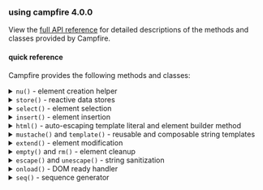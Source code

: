 ### using campfire 4.0.0

View the [full API reference](/site/docs/modules/campfire.html) for detailed
descriptions of the methods and classes provided by Campfire.

#### quick reference

Campfire provides the following methods and classes:

<details>
<summary><code>nu()</code> - element creation helper</summary>

Creates a new DOM element with a fluent builder API.

```js
// Creating a simple element
const [div] = cf.nu("div")
    .content("Hello World")
    .attr("id", "greeting")
    .done();

// Creating a button with click handler
const [button] = cf.nu("button#submit.primary")
    .content("Submit")
    .attr("type", "submit")
    .on("click", () => console.log("Clicked!"))
    .style("backgroundColor", "blue")
    .done();

// Element with classes
const [card] = cf.nu(".card.shadow") // Creates div by default
    .content("Card content")
    .done();

// Element with reactive content
const name = cf.store({ value: "John" });

const [greeting] = cf.nu("h1")
    .content(({ name }) => `Hello, ${name}!`)
    .deps({ name })
    .done();

// Multiple element selection with gimme
const [card, title, desc] = cf.nu("div.card")
    .html(`
    <h2 class="title">Card Title</h2>
    <p class="desc">Description</p>
  `)
    .gimme(".title", ".desc") // Variadic - pass any number of selectors
    .done();

// Composing elements with reactive children
const parentData = cf.store({ value: "Parent content" });
const childData = cf.store({ value: "Child content" });

// Create a parent with slots for child components
const [parent] = cf.nu("section")
    .deps({ data: parentData })
    .html(({ data }) => `
    <h3>${data}</h3>
    <cf-slot name="child"></cf-slot>
  `)
    .children({
        // Child components maintain independent reactivity
        child: cf.nu("div")
            .deps({ data: childData })
            .content(({ data }) => data)
            .done(),
    })
    .done();

// Updates when store changes
name.update("Alice");
```

</details>

<details>
<summary><code>store()</code> - reactive data stores</summary>

Creates reactive data stores to manage state with automatic UI updates.

```js
// Simple value store
const counter = cf.store({ value: 0 });
counter.update(5); // Sets value to 5
counter.value; // Gets current value (5)

// Subscribe to changes
counter.subscribe((event) => {
    console.log(`Value changed to ${event.value}`);
});

// List store for arrays
const todoList = cf.store({ type: "list", value: ["Buy milk"] });
todoList.push("Walk dog"); // Adds to the end
todoList.remove(0); // Removes first item
todoList.clear(); // Empties the list

// Map store for key-value data
const user = cf.store({
    type: "map",
    value: { name: "John", age: 30 },
});
user.set("location", "New York"); // Add/update a property
user.delete("age"); // Remove a property
user.clear(); // Empty the map

// Subscribe to all events with any()
todoList.any((event) => {
    console.log(`Event type: ${event.type}`);
});
```

</details>

<details>
<summary><code>select()</code> - element selection</summary>

Selects elements from the DOM with a unified API.

```js
// Select a single element (returns an array with one item)
const [header] = cf.select({ s: "#page-header" });

// Select from a specific parent element
const [submitButton] = cf.select({
    s: 'button[type="submit"]',
    from: formElement,
});

// Select multiple elements
const paragraphs = cf.select({
    s: "p",
    all: true,
});

// Combining with other operations
cf.select({ s: ".cards", all: true }).forEach((card) => {
    cf.extend(card, { style: { border: "1px solid black" } });
});
```

</details>

<details>
<summary><code>insert()</code> - element insertion</summary>

Inserts elements into the DOM at specific positions.

```js
// Insert at the end of a container
cf.insert([elt], { into: container });

// Insert at the start of a container
cf.insert([elt], { into: container, at: "start" });

// Insert before (as siblings of) another element
cf.insert([elt], { before: referenceElement });

// Insert multiple elements after (as siblings of) another element
cf.insert([elt1, elt2], { after: referenceElement });

// Create and insert in one step
cf.insert(cf.nu().content("New content").done(), { into: document.body });
```

</details>

<details>
<summary><code>html()</code> - auto-escaping template literal and element builder method</summary>

Creates HTML strings with automatic escaping of interpolated values.

```js
// Basic usage with automatic escaping
const username = '<script>alert("XSS")</script>';
const greeting = cf.html`Hello, ${username}!`;
// Result: "Hello, &lt;script&gt;alert("XSS")&lt;/script&gt;!"

// Use r() to disable escaping for trusted content
const trusted = cf.r('"<b>Bold text</b>"');
const message = cf.html`Safe message: ${trusted}`;
// Result: "Safe message: "<b>Bold text</b>""

// Use with element creation
const [div] = cf.nu("div")
    // .html() is equivalent to .content().raw(true)
    .html(cf.html`<h1>Title</h1><p>${userName}</p>`)
    .done();
```

</details>

<details>
<summary><code>mustache()</code> and <code>template()</code> - reusable and composable string templates</summary>

Simple templating system for string interpolation.

```js
// Basic mustache templating (escaped by default)
const result = cf.mustache("Hello, {{ name }}!", { name: "John" });
// Result: "Hello, John!"

// With HTML content (escaped by default)
const result = cf.mustache("Welcome, {{ user }}!", { user: "<b>Admin</b>" });
// Result: "Welcome, &lt;b&gt;Admin&lt;/b&gt;!"

// Disable escaping for trusted content
const result = cf.mustache(
    "Welcome, {{ userName }}!",
    { userName: "<b>Admin</b>" },
    false, // disable escaping
);
// Result: "<b>Admin</b>"

// Create reusable template function
const greet = cf.template("Hello, {{ name }}!");
const aliceGreeting = greet({ name: "Alice" }); // "Hello, Alice!"
const bobGreeting = greet({ name: "Bob" }); // "Hello, Bob!"
```

</details>

<details>
<summary><code>extend()</code> - element modification</summary>

Modifies existing DOM elements with the same options as <code>nu()</code>.

```js
// Basic usage
const element = document.querySelector("#my-element");
cf.extend(element, {
    contents: "New content",
    style: { color: "red", fontSize: "16px" },
});

// Add event handlers
cf.extend(element, {
    on: {
        click: () => console.log("Clicked!"),
        mouseover: () => element.style.opacity = "0.8",
    },
});

// With reactive data
const titleStore = cf.store({ value: "Initial Title" });

cf.extend(pageHeader, {
    contents: ({ title }) => `Page: ${title}`,
    deps: { title: titleStore },
});

// Composing elements with extend
const childContent = cf.store({ value: "Child text" });

cf.extend(container, {
    contents: `<h2>Container</h2>
<cf-slot name="childSlot"></cf-slot>`,
    raw: true,
    children: {
        childSlot: cf.nu("span")
            .deps({ childContent })
            .content(({ childContent }) => childContent)
            .done(),
    },
});
```

</details>

<details>
<summary><code>empty()</code> and <code>rm()</code> - element cleanup</summary>

Remove elements or their contents from the DOM.

```js
// Empty an element (removes all children)
cf.empty(container);

// Remove element entirely
cf.rm(element);
```

</details>

<details>
<summary><code>escape()</code> and <code>unescape()</code> - string sanitization</summary>
Simple HTML escaping and unescaping utilities. These are the bare minimum for inserting text into the DOM - you should look to a different library for more complex needs.

```js
// Escape HTML characters
escape("<script>alert('XSS')</script>"); // "&lt;script&gt;alert(&#39;XSS&#39;)&lt;/script&gt;"

// Unescape previously escaped strings
unescape("&lt;script&gt;alert(&#39;XSS&#39;)&lt;/script&gt;"); // "<script>alert('XSS')</script>"
```

</details>

<details>
<summary><code>onload()</code> - DOM ready handler</summary>
Executes code when the DOM is fully loaded.

```js
cf.onload(() => {
    // Initialize application
    const [app] = cf.nu("div#app").done();
    cf.insert(app, { into: document.body });
});
```

</details>

<details>
<summary><code>seq()</code> - sequence generator</summary>

Generates numerical sequences for iteration.

```js
// Range from 0 to 5 (exclusive)
cf.seq(5); // [0, 1, 2, 3, 4]

// Range from 2 to 7 (exclusive)
cf.seq(2, 7); // [2, 3, 4, 5, 6]

// Range with custom step
cf.seq(1, 10, 2); // [1, 3, 5, 7, 9]

// Creating multiple elements with seq
cf.seq(5).forEach((i) => {
    const [item] = cf.nu("li")
        .content(`Item ${i + 1}`)
        .done();
    cf.insert(item, { into: listElement });
});
```

</details>
